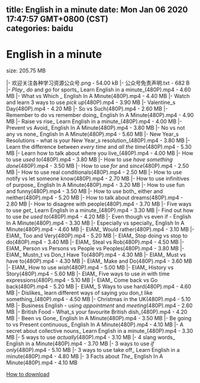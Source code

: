 
title: English in a minute
date: Mon Jan 06 2020 17:47:57 GMT+0800 (CST)    
categories: baidu
---

# English in a minute
size: 205.75 MB
 
 
|- 欢迎关注各种学习资源公众号.png - 54.00 kB
|- 公众号免责声明.txt - 682 B
|- _Play__ _do_ and _go_ for sports_ Learn English in a minute_(480P).mp4 - 4.60 MB
|- What vs Which _ English In A Minute(480P).mp4 - 4.40 MB
|- Watch and learn 3 ways to use _pick up_(480P).mp4 - 3.90 MB
|- Valentine_s Day(480P).mp4 - 4.20 MB
|- So vs Such(480P).mp4 - 2.60 MB
|- Remember to do vs remember doing_ English In A Minute(480P).mp4 - 4.90 MB
|- Raise vs rise_ Learn English in a minute_(480P).mp4 - 4.00 MB
|- Prevent vs Avoid_ English In A Minute(480P).mp4 - 3.80 MB
|- No vs not any vs none_ English In A Minute(480P).mp4 - 5.60 MB
|- New Year_s Resolutions - what is your New Year_s resolution_(480P).mp4 - 3.80 MB
|- Learn the difference between _every time_ and _all the time_(480P).mp4 - 5.30 MB
|- Learn how to talk about where you live_(480P).mp4 - 4.00 MB
|- How to use _used to_(480P).mp4 - 3.80 MB
|- How to use _have something done_(480P).mp4 - 3.50 MB
|- How to use _for_ and _since_(480P).mp4 - 2.50 MB
|- How to use real conditionals(480P).mp4 - 2.50 MB
|- How to use notify vs let someone know(480P).mp4 - 2.70 MB
|- How to use infinitives of purpose_ English In A Minute(480P).mp4 - 3.20 MB
|- How to use fun and funny(480P).mp4 - 3.50 MB
|- How to use both_ either and neither(480P).mp4 - 5.20 MB
|- How to talk about dreams(480P).mp4 - 2.80 MB
|- How to disagree with people(480P).mp4 - 3.70 MB
|- Five ways to use _get__ Learn English in a minute_(480P).mp4 - 3.30 MB
|- Find out how to use _be used to_(480P).mp4 - 4.20 MB
|- Even though vs even if - English In A Minute(480P).mp4 - 3.30 MB
|- Especially vs specially_ English In A Minute(480P).mp4 - 4.60 MB
|- EIAM_ Would rather(480P).mp4 - 3.10 MB
|- EIAM_ Too and Very(480P).mp4 - 5.20 MB
|- EIAM_ Stop doing vs stop to do(480P).mp4 - 3.40 MB
|- EIAM_ Steal vs Rob(480P).mp4 - 4.50 MB
|- EIAM_ Person vs Persons vs People vs Peoples(480P).mp4 - 3.80 MB
|- EIAM_ Mustn_t vs Don_t Have To(480P).mp4 - 4.30 MB
|- EIAM_ Must vs have to(480P).mp4 - 4.30 MB
|- EIAM_ Make and Do(480P).mp4 - 3.60 MB
|- EIAM_ How to use _wish_(480P).mp4 - 5.00 MB
|- EIAM_ History vs Story(480P).mp4 - 5.60 MB
|- EIAM_ Five ways to use _in_ with time expressions(480P).mp4 - 5.10 MB
|- EIAM_ Come back vs Go back(480P).mp4 - 5.20 MB
|- EIAM_ 5 Ways to use hard(480P).mp4 - 4.60 MB
|- Dislikes_ learn different ways of saying you don_t like something_(480P).mp4 - 4.50 MB
|- Christmas in the UK(480P).mp4 - 5.10 MB
|- Business English - using _appointment_ and _meeting_(480P).mp4 - 2.60 MB
|- British Food - What_s your favourite British dish_(480P).mp4 - 4.20 MB
|- Been vs Gone_ English In A Minute(480P).mp4 - 3.50 MB
|- Be going to vs Present continuous_ English In A Minute(480P).mp4 - 4.10 MB
|- A secret about collective nouns_ Learn English in a minute_(480P).mp4 - 3.30 MB
|- 5 ways to use _actually_(480P).mp4 - 3.10 MB
|- 4 slang words_ English in a Minute(480P).mp4 - 3.70 MB
|- 3 ways to use _if only_(480P).mp4 - 5.10 MB
|- 3 ways to use take off_ Learn English in a minute(480P).mp4 - 4.80 MB
|- 3 Facts about _The__ English In A Minute(480P).mp4 - 4.10 MB

[How to download](https://bpcam.bemobtrk.com/go/2ceec3aa-1ca2-46d6-b9ff-aaa5c184517c?jno=3196)